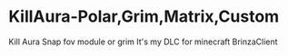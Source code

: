 # KillAura-Polar,Grim,Matrix,Custom
Kill Aura Snap fov module or grim
It's my DLC for minecraft BrinzaClient 

